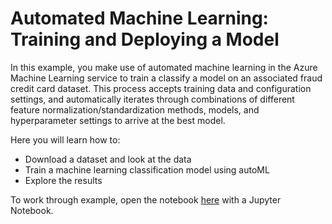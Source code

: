 # Automated Machine Learning: Training and Deploying a Model

<!--- optional --->

In this example, you make use of automated machine learning in the Azure Machine Learning service to train a classify a model on an associated fraud credit card dataset. This process accepts training data and configuration settings, and automatically iterates through combinations of different feature normalization/standardization methods, models, and hyperparameter settings to arrive at the best model.

Here you will learn how to:

- Download a dataset and look at the data
- Train a machine learning classification model using autoML
- Explore the results

To work through example, open the notebook [here](https://github.com/Azure/MachineLearningNotebooks/blob/master/tutorials/compute-instance-quickstarts/quickstart-azureml-automl/quickstart-azureml-automl.ipynb) with a Jupyter Notebook. 